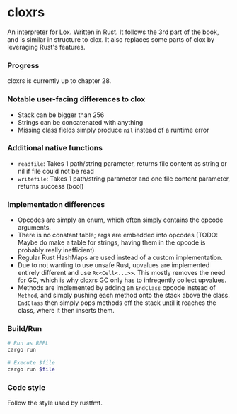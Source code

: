 # cloxrs

An interpreter for [Lox](http://craftinginterpreters.com). Written in Rust.
It follows the 3rd part of the book, and is similar in structure to clox.
It also replaces some parts of clox by leveraging Rust's features.

### Progress

cloxrs is currently up to chapter 28.

### Notable user-facing differences to clox

- Stack can be bigger than 256
- Strings can be concatenated with anything
- Missing class fields simply produce `nil` instead of a runtime error

### Additional native functions

- `readfile`: Takes 1 path/string parameter, returns file content as string or nil
if file could not be read
- `writefile`: Takes 1 path/string parameter and one file content parameter, 
returns success (bool)

### Implementation differences

- Opcodes are simply an enum, which often simply contains the opcode arguments.
- There is no constant table; args are embedded into opcodes (TODO: Maybe do make a
table for strings, having them in the opcode is probably really inefficient)
- Regular Rust HashMaps are used instead of a custom implementation.
- Due to not wanting to use unsafe Rust, upvalues are implemented entirely
different and use `Rc<Cell<...>>`. This mostly removes the need for GC, which is why cloxrs
GC only has to infreqently collect upvalues.
- Methods are implemented by adding an `EndClass` opcode instead of `Method`, and simply pushing each method onto the
stack above the class. `EndClass` then simply pops methods off the stack until it reaches the class,
where it then inserts them.

### Build/Run

``` bash
# Run as REPL
cargo run 

# Execute $file
cargo run $file
```

### Code style

Follow the style used by rustfmt.
